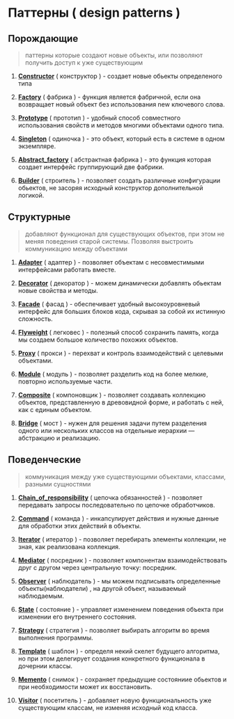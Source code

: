 
# Паттерны ( design patterns )

## Порождающие

> паттерны которые создают новые объекты, или позволяют получить доступ к уже существующим

1. **[Constructor](https://github.com/Abraklion/designs/blob/master/patterns/1%20creational/1_constructor.js)** ( конструктор ) - создает новые обьекты определеного типа


2. **[Factory](https://github.com/Abraklion/designs/blob/master/patterns/1%20creational/2_factory.js)** ( фабрика ) - функция является фабричной, если она возвращает новый объект без использования new ключевого слова.


3. **[Prototype](https://github.com/Abraklion/designs/blob/master/patterns/1%20creational/3_prototype.js)** ( прототип ) - удобный способ совместного использования свойств и методов многими объектами одного типа.


4. **[Singleton](https://github.com/Abraklion/designs/blob/master/patterns/1%20creational/4_singleton.js)** ( одиночка ) - это объект, который есть в системе в одном экземпляре.


5. **[Abstract_factory](https://github.com/Abraklion/designs/blob/master/patterns/1%20creational/19_abstract-factory.js)** ( абстрактная фабрика ) - это функция которая создает интерфейс группирующий две фабрики.


6. **[Builder](https://github.com/Abraklion/designs/blob/master/patterns/1%20creational/20_builder.js)** ( строитель ) - позволяет создать различные конфигурации обьектов, не засоряя исходный конструктор дополнительной логикой.

## Структурные

> добавляют функционал для существующих объектов, при этом не меняя поведения старой системы. Позволяя выстроить коммуникацию между объектами

1. **[Adapter](https://github.com/Abraklion/designs/blob/master/patterns/2%20structural/5_adapter.js)** ( адаптер ) - позволяет объектам с несовместимыми интерфейсами работать вместе.


2. **[Decorator](https://github.com/Abraklion/designs/blob/master/patterns/2%20structural/6_decorator.js)** ( декоратор ) - можем динамически добавлять обьектам новые свойства и методы.


3. **[Facade](https://github.com/Abraklion/designs/blob/master/patterns/2%20structural/7_facade.js)** ( фасад ) - обеспечивает удобный высокоуровневый интерфейс для больших блоков кода, скрывая за собой их истинную сложность.


4. **[Flyweight](https://github.com/Abraklion/designs/blob/master/patterns/2%20structural/8_flyweight.js)** ( легковес ) - полезный способ сохранить память, когда мы создаем большое количество похожих объектов.


5. **[Proxy](https://github.com/Abraklion/designs/blob/master/patterns/2%20structural/9_proxy.js)** ( прокси ) - перехват и контроль взаимодействий с целевыми объектами.


6. **[Module](https://github.com/Abraklion/designs/blob/master/patterns/2%20structural/18_module.js)** ( модуль ) - позволяет разделить код на более мелкие, повторно используемые части.


7. **[Composite](https://github.com/Abraklion/designs/blob/master/patterns/2%20structural/21_composite.js)** ( компоновщик ) - позволяет создавать коллекцию объектов, представленную в древовидной форме, и работать с ней, как с единым объектом.


8. **[Bridge](https://github.com/Abraklion/designs/blob/master/patterns/2%20structural/22_bridge.js)** ( мост ) - нужен для решения задачи путем разделения одного или нескольких классов на отдельные иерархии — абстракцию и реализацию.

## Поведенческие

> коммуникация между уже существующими объектами, классами, разными сущностями

1. **[Chain_of_responsibility](https://github.com/Abraklion/designs/blob/master/patterns/3%20behaviour/10_chain_of_responsibility.js)** ( цепочка обязанностей ) - позволяет передавать запросы последовательно по цепочке обработчиков.


2. **[Command](https://github.com/Abraklion/designs/blob/master/patterns/3%20behaviour/11_command.js)** ( команда ) - инкапсулирует действия и нужные данные для обработки этих действий в объекты.


3. **[Iterator](https://github.com/Abraklion/designs/blob/master/patterns/3%20behaviour/12_iterator.js)** ( итератор ) - позволяет перебирать элементы коллекции, не зная, как реализована коллекция.


4. **[Mediator](https://github.com/Abraklion/designs/blob/master/patterns/3%20behaviour/13_mediator.js)** ( посредник ) - позволяет компонентам взаимодействовать друг с другом через центральную точку: посредник.


5. **[Observer](https://github.com/Abraklion/designs/blob/master/patterns/3%20behaviour/14_observer.js)** ( наблюдатель ) - мы можем подписывать определенные объекты(наблюдатели) , на другой объект, называемый наблюдаемым.


6. **[State](https://github.com/Abraklion/designs/blob/master/patterns/3%20behaviour/15_state.js)** ( состояние ) - управляет изменением поведения объекта при изменении его внутреннего состояния.


7. **[Strategy](https://github.com/Abraklion/designs/blob/master/patterns/3%20behaviour/16_strategy.js)** ( стратегия ) - позволяет выбирать алгоритм во время выполнения программы.


8. **[Template](https://github.com/Abraklion/designs/blob/master/patterns/3%20behaviour/17_template.js)** ( шаблон ) - определя некий скелет будущего алгоритма, но при этом делегирует создания конкретного функционала в дочернии классы.


9. **[Memento](https://github.com/Abraklion/designs/blob/master/patterns/3%20behaviour/23_memento.js)** ( снимок ) - сохраняет предыдущие состояниие обьектов и при необходимости может их восстановить.


10. **[Visitor](https://github.com/Abraklion/designs/blob/master/patterns/3%20behaviour/24_visitor.js)** ( посетитель ) - добавляет новую функциональность уже существующим классам, не изменяя исходный код класса.

